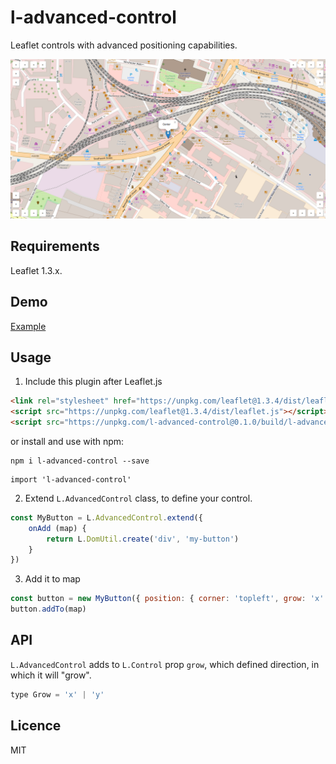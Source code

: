 # l-advanced-control

Leaflet controls with advanced positioning capabilities.

![l-advanced-control example](https://github.com/itanka9/l-advanced-control/blob/master/docs/example.png)

## Requirements

Leaflet 1.3.x.

## Demo

[Example](https://itanka9.github.io/l-advanced-control/)

## Usage

1. Include this plugin after Leaflet.js 

```html
<link rel="stylesheet" href="https://unpkg.com/leaflet@1.3.4/dist/leaflet.css" />
<script src="https://unpkg.com/leaflet@1.3.4/dist/leaflet.js"></script>
<script src="https://unpkg.com/l-advanced-control@0.1.0/build/l-advanced-control.min.js"></script>
```

or install and use with npm:

```
npm i l-advanced-control --save
```

```
import 'l-advanced-control'
```

2. Extend `L.AdvancedControl` class, to define your control.

```js
const MyButton = L.AdvancedControl.extend({
    onAdd (map) {
        return L.DomUtil.create('div', 'my-button')
    }
})
```

3. Add it to map

```js
const button = new MyButton({ position: { corner: 'topleft', grow: 'x' } })
button.addTo(map)
```

## API

`L.AdvancedControl` adds to `L.Control` prop `grow`, which defined direction, in which it will "grow".

```js
type Grow = 'x' | 'y'
```

## Licence

MIT